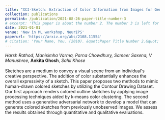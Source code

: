 ```yaml
---
title: "XCI-Sketch: Extraction of Color Information from Images for Generation of Colored Outlines and Sketches"
collection: publications
permalink: /publication/2021-08-26-paper-title-number-3
# excerpt: 'This paper is about the number 2. The number 3 is left for future work.'
date: 2021-01-01
venue: 'New in ML workshop, NeurIPS'
paperurl: 'https://arxiv.org/abs/2108.11554'
# citation: 'Your Name, You. (2010). &quot;Paper Title Number 2.&quot; <i>Journal 1</i>. 1(2).'
---
```

*Harsh Rathod, Manisimha Varma, Parna Chowdhury, Sameer Saxena, V Manushree,* **Ankita Ghosh**, *Sahil Khose*<br><br>Sketches are a medium to convey a visual scene from an individual's creative perspective. The addition of color substantially enhances the overall expressivity of a sketch. This paper proposes two methods to mimic human-drawn colored sketches by utilizing the Contour Drawing Dataset. Our first approach renders colored outline sketches by applying image processing techniques aided by k-means color clustering. The second method uses a generative adversarial network to develop a model that can generate colored sketches from previously unobserved images. We assess the results obtained through quantitative and qualitative evaluations.


<!-- Recommended citation: Your Name, You. (2010). "Paper Title Number 2." <i>Journal 1</i>. 1(2). -->

